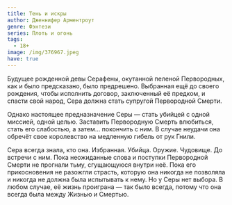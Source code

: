 ```yaml
---
title: Тень и искры
author: Дженнифер Арментроут
genre: Фэнтези
series: Плоть и огонь
tags:
  - 18+
image: /img/376967.jpeg
have: true
---
```

Будущее рожденной девы Серафены, окутанной пеленой Первородных, как и было предсказано, было предрешено. Выбранная ещё до своего рождения, чтобы исполнить договор, заключенный её предком, и спасти свой народ, Сера должна стать супругой Первородной Смерти.

Однако настоящее предназначение Серы — стать убийцей с одной миссией, одной целью. Заставить Первородную Смерть влюбиться, стать его слабостью, а затем… покончить с ним. В случае неудачи она обречёт свое королевство на медленную гибель от рук Гнили.

Сера всегда знала, кто она. Избранная. Убийца. Оружие. Чудовище. До встречи с ним. Пока неожиданные слова и поступки Первородной Смерти не прогнали тьму, сгущающуюся внутри неё. Пока его прикосновения не разожгли страсть, которую она никогда не позволяла и никогда не должна была испытывать к нему. Но у Серы нет выбора. В любом случае, её жизнь проиграна — так было всегда, потому что она всегда была между Жизнью и Смертью.